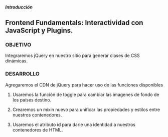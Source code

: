 ##### Introducción
## Frontend Fundamentals: Interactividad con JavaScript y Plugins.

### OBJETIVO

Integraremos jQuery en nuestro sitio para generar clases de CSS dinámicas.

### DESARROLLO

Agregaremos el CDN de jQuery para hacer uso de las funciones disponibles

1. Usaremos la función de toggle para cambiar las imagenes de fondo de los países destino.

2. Crearemos un mixin nuevo para unificar las propiedades y estilos entre nuestros contenedores.

3. Usaremos el atributo id para darle una identidad a nuestros contenedores de HTML.
